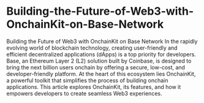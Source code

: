 # Building-the-Future-of-Web3-with-OnchainKit-on-Base-Network
Building the Future of Web3 with OnchainKit on Base Network
In the rapidly evolving world of blockchain technology, creating user-friendly and efficient decentralized applications (dApps) is a top priority for developers. Base, an Ethereum Layer 2 (L2) solution built by Coinbase, is designed to bring the next billion users onchain by offering a secure, low-cost, and developer-friendly platform. At the heart of this ecosystem lies OnchainKit, a powerful toolkit that simplifies the process of building onchain applications. This article explores OnchainKit, its features, and how it empowers developers to create seamless Web3 experiences.

